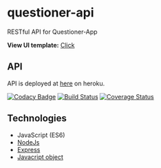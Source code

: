 # questioner-api
RESTful API for Questioner-App

**View UI template:** [Click](https://ssanusi.github.io/questioner-app/)

## API

API is deployed at [here](https://questioner-app-api.herokuapp.com) on heroku.

[![Codacy Badge](https://api.codacy.com/project/badge/Grade/6df37653efc44b5d903077d1e3c86368)](https://app.codacy.com/app/ssanusi/questioner-app?utm_source=github.com&utm_medium=referral&utm_content=ssanusi/questioner-app&utm_campaign=Badge_Grade_Dashboard)
[![Build Status](https://travis-ci.org/ssanusi/questioner-app.svg?branch=master)](https://travis-ci.org/ssanusi/questioner-api)
[![Coverage Status](https://coveralls.io/repos/github/ssanusi/questioner-app/badge.svg?branch=master)](https://coveralls.io/github/ssanusi/questioner-app?branch=master)


## Technologies
- JavaScript (ES6)
- [NodeJs](https://nodejs.org)
- [Express](http://expressjs.com/)
- [Javacript object](https://developer.mozilla.org/en-US/docs/Learn/JavaScript/Objects/Object-oriented_JS)
